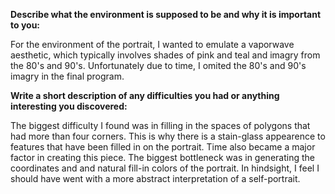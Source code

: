 **Describe what the environment is supposed to be and why it is important to you:**

For the environment of the portrait, I wanted to emulate a vaporwave aesthetic, which typically involves shades of pink and teal and imagry from the 80's and 90's. 
Unfortunately due to time, I omited the 80's and 90's imagry in the final program. 

**Write a short description of any difficulties you had or anything interesting you discovered:**

The biggest difficulty I found was in filling in the spaces of polygons that had more than four corners. This is why there is a stain-glass appearence to features that have been filled in on the portrait. Time also became a major factor in creating this piece. The biggest bottleneck was in generating the coordinates and and natural fill-in colors of the portrait. In hindsight, I feel I should have went with a more abstract interpretation of a self-portrait. 
